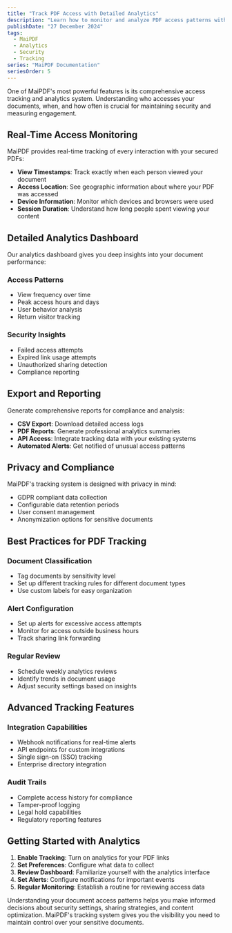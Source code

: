 ```yaml
---
title: "Track PDF Access with Detailed Analytics"
description: "Learn how to monitor and analyze PDF access patterns with MaiPDF's comprehensive tracking system."
publishDate: "27 December 2024"
tags:
  - MaiPDF
  - Analytics
  - Security
  - Tracking
series: "MaiPDF Documentation"
seriesOrder: 5
---
```


One of MaiPDF's most powerful features is its comprehensive access tracking and analytics system. Understanding who accesses your documents, when, and how often is crucial for maintaining security and measuring engagement.

## Real-Time Access Monitoring

MaiPDF provides real-time tracking of every interaction with your secured PDFs:

- **View Timestamps**: Track exactly when each person viewed your document
- **Access Location**: See geographic information about where your PDF was accessed
- **Device Information**: Monitor which devices and browsers were used
- **Session Duration**: Understand how long people spent viewing your content

## Detailed Analytics Dashboard

Our analytics dashboard gives you deep insights into your document performance:

### Access Patterns
- View frequency over time
- Peak access hours and days
- User behavior analysis
- Return visitor tracking

### Security Insights
- Failed access attempts
- Expired link usage attempts
- Unauthorized sharing detection
- Compliance reporting

## Export and Reporting

Generate comprehensive reports for compliance and analysis:

- **CSV Export**: Download detailed access logs
- **PDF Reports**: Generate professional analytics summaries
- **API Access**: Integrate tracking data with your existing systems
- **Automated Alerts**: Get notified of unusual access patterns

## Privacy and Compliance

MaiPDF's tracking system is designed with privacy in mind:

- GDPR compliant data collection
- Configurable data retention periods
- User consent management
- Anonymization options for sensitive documents

## Best Practices for PDF Tracking

### Document Classification
- Tag documents by sensitivity level
- Set up different tracking rules for different document types
- Use custom labels for easy organization

### Alert Configuration
- Set up alerts for excessive access attempts
- Monitor for access outside business hours
- Track sharing link forwarding

### Regular Review
- Schedule weekly analytics reviews
- Identify trends in document usage
- Adjust security settings based on insights

## Advanced Tracking Features

### Integration Capabilities
- Webhook notifications for real-time alerts
- API endpoints for custom integrations
- Single sign-on (SSO) tracking
- Enterprise directory integration

### Audit Trails
- Complete access history for compliance
- Tamper-proof logging
- Legal hold capabilities
- Regulatory reporting features

## Getting Started with Analytics

1. **Enable Tracking**: Turn on analytics for your PDF links
2. **Set Preferences**: Configure what data to collect
3. **Review Dashboard**: Familiarize yourself with the analytics interface
4. **Set Alerts**: Configure notifications for important events
5. **Regular Monitoring**: Establish a routine for reviewing access data

Understanding your document access patterns helps you make informed decisions about security settings, sharing strategies, and content optimization. MaiPDF's tracking system gives you the visibility you need to maintain control over your sensitive documents.
